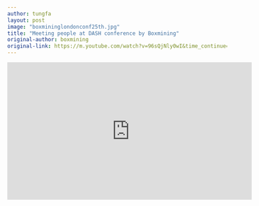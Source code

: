 ```yaml
---
author: tungfa
layout: post
image: "boxmininglondonconf25th.jpg"
title: "Meeting people at DASH conference by Boxmining"
original-author: boxmining
original-link: https://m.youtube.com/watch?v=96sQjNly0wI&time_continue=3&ebc=ANyPxKrUqI3khozPJcZMaL1SXWA6xJ888x4KGI1nHA2ZQ_X_RCxgMFuYpYy-u9WrfVQ-cCDHQnOJIy8TdcmEDk53yccplBXpuw
---
```


<iframe width="560" height="315" src="https://www.youtube.com/embed/96sQjNly0wI" frameborder="0" allowfullscreen></iframe>
